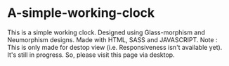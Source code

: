 # A-simple-working-clock
This is a simple working clock. Designed using Glass-morphism and Neumorphism designs. Made with HTML, SASS and JAVASCRIPT.
Note : This is only made for destop view (i.e. Responsiveness isn't available yet). It's still in progress. So, please visit this page via desktop.
